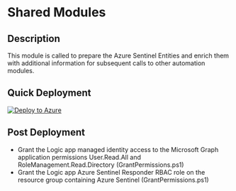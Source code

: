 # Shared Modules

## Description
This module is called to prepare the Azure Sentinel Entities and enrich them with additional information for subsequent calls to other automation modules.

## Quick Deployment

[![Deploy to Azure](https://aka.ms/deploytoazurebutton)](https://portal.azure.com/#create/Microsoft.Template/uri/https%3A%2F%2Fraw.githubusercontent.com%2Fbriandelmsft%2FSentinelAutomationModules%2Fmain%2FModules%2FShared%2Fazuredeploy.json)

## Post Deployment

* Grant the Logic app managed identity access to the Microsoft Graph application permissions User.Read.All and RoleManagement.Read.Directory (GrantPermissions.ps1)
* Grant the Logic app Azure Sentinel Responder RBAC role on the resource group containing Azure Sentinel (GrantPermissions.ps1)
